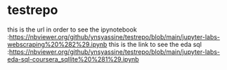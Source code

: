 # testrepo
this is the url in order to see the ipynotebook  :https://nbviewer.org/github/ynsyassine/testrepo/blob/main/jupyter-labs-webscraping%20%282%29.ipynb 
this is the link to see the eda sql :https://nbviewer.org/github/ynsyassine/testrepo/blob/main/jupyter-labs-eda-sql-coursera_sqllite%20%281%29.ipynb


